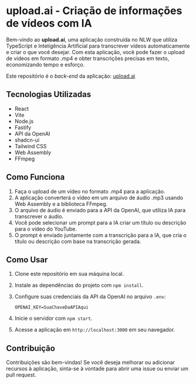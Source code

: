 # upload.ai - Criação de informações de vídeos com IA

Bem-vindo ao **upload.ai**, uma aplicação construída no NLW que utiliza TypeScript e Inteligência Artificial para transcrever vídeos automaticamente e criar o que você desejar. Com esta aplicação, você pode fazer o upload de vídeos em formato .mp4 e obter transcrições precisas em texto, economizando tempo e esforço.

Este repositório é o *back-end* da aplicação: [upload.ai](https://github.com/lucas-lourencoo/upload-ai-web)

## Tecnologias Utilizadas

- React
- Vite
- Node.js
- Fastify
- API da OpenAI
- shadcn-ui
- Tailwind CSS
- Web Assembly
- FFmpeg

## Como Funciona

1. Faça o upload de um vídeo no formato .mp4 para a aplicação.
2. A aplicação converterá o vídeo em um arquivo de áudio .mp3 usando Web Assembly e a biblioteca FFmpeg.
3. O arquivo de áudio é enviado para a API da OpenAI, que utiliza IA para transcrever o áudio.
4. Você pode selecionar um prompt para a IA criar um título ou descrição para o vídeo do YouTube.
5. O prompt é enviado juntamente com a transcrição para a IA, que cria o título ou descrição com base na transcrição gerada.

## Como Usar

1. Clone este repositório em sua máquina local.
2. Instale as dependências do projeto com `npm install`.
3. Configure suas credenciais da API da OpenAI no arquivo `.env`:

   ```env
   OPENAI_KEY=SuaChaveDaAPIAqui
   ```
4. Inicie o servidor com `npm start`.
5. Acesse a aplicação em `http://localhost:3000` em seu navegador.

## Contribuição
Contribuições são bem-vindas! Se você deseja melhorar ou adicionar recursos à aplicação, sinta-se à vontade para abrir uma issue ou enviar um pull request.
